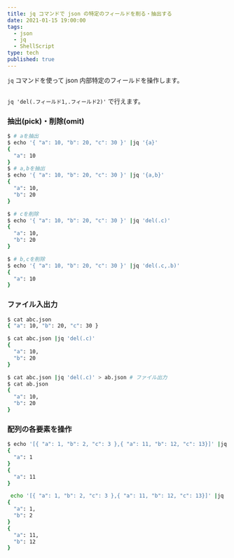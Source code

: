 ```yaml
---
title: jq コマンドで json の特定のフィールドを削る・抽出する
date: 2021-01-15 19:00:00
tags:
  - json
  - jq
  - ShellScript
type: tech
published: true
---
```


`jq` コマンドを使って json 内部特定のフィールドを操作します。

```toc

```

`jq 'del(.フィールド1,.フィールド2)'` で行えます。

### 抽出(pick)・削除(omit)

```sh
$ # aを抽出
$ echo '{ "a": 10, "b": 20, "c": 30 }' |jq '{a}'
{
  "a": 10
}
$ # a,bを抽出
$ echo '{ "a": 10, "b": 20, "c": 30 }' |jq '{a,b}'
{
  "a": 10,
  "b": 20
}

$ # cを削除
$ echo '{ "a": 10, "b": 20, "c": 30 }' |jq 'del(.c)'
{
  "a": 10,
  "b": 20
}

$ # b,cを削除
$ echo '{ "a": 10, "b": 20, "c": 30 }' |jq 'del(.c,.b)'
{
  "a": 10
}
```

### ファイル入出力

```sh
$ cat abc.json
{ "a": 10, "b": 20, "c": 30 }

$ cat abc.json |jq 'del(.c)'
{
  "a": 10,
  "b": 20
}

$ cat abc.json |jq 'del(.c)' > ab.json # ファイル出力
$ cat ab.json
{
  "a": 10,
  "b": 20
}
```

### 配列の各要素を操作

```sh
$ echo '[{ "a": 1, "b": 2, "c": 3 },{ "a": 11, "b": 12, "c": 13}]' |jq '.[]|{a}'
{
  "a": 1
}
{
  "a": 11
}

 echo '[{ "a": 1, "b": 2, "c": 3 },{ "a": 11, "b": 12, "c": 13}]' |jq '.[]|del(.c)'
{
  "a": 1,
  "b": 2
}
{
  "a": 11,
  "b": 12
}
```
